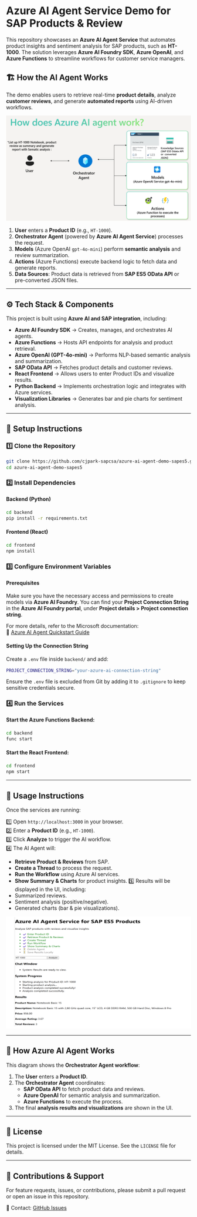 # Azure AI Agent Service Demo for SAP Products & Review

This repository showcases an **Azure AI Agent Service** that automates product insights and sentiment analysis for SAP products, such as **HT-1000**. The solution leverages **Azure AI Foundry SDK**, **Azure OpenAI**, and **Azure Functions** to streamline workflows for customer service managers.

## 🏗️ **How the AI Agent Works**
The demo enables users to retrieve real-time **product details**, analyze **customer reviews**, and generate **automated reports** using AI-driven workflows.

![How Azure AI Agent Works](assets/azureaiagent.png)

1. **User** enters a **Product ID** (e.g., `HT-1000`).
2. **Orchestrator Agent** (powered by **Azure AI Agent Service**) processes the request.
3. **Models** (Azure OpenAI `gpt-4o-mini`) perform **semantic analysis** and review summarization.
4. **Actions** (Azure Functions) execute backend logic to fetch data and generate reports.
5. **Data Sources**: Product data is retrieved from **SAP ES5 OData API** or pre-converted JSON files.

---

## ⚙️ **Tech Stack & Components**
This project is built using **Azure AI and SAP integration**, including:

- **Azure AI Foundry SDK** → Creates, manages, and orchestrates AI agents.
- **Azure Functions** → Hosts API endpoints for analysis and product retrieval.
- **Azure OpenAI (GPT-4o-mini)** → Performs NLP-based semantic analysis and summarization.
- **SAP OData API** → Fetches product details and customer reviews.
- **React Frontend** → Allows users to enter Product IDs and visualize results.
- **Python Backend** → Implements orchestration logic and integrates with Azure services.
- **Visualization Libraries** → Generates bar and pie charts for sentiment analysis.

---

## 🚀 **Setup Instructions**

### **1️⃣ Clone the Repository**
```sh
git clone https://github.com/cjpark-sapcsa/azure-ai-agent-demo-sapes5.git
cd azure-ai-agent-demo-sapes5
```

### **2️⃣ Install Dependencies**

#### Backend (Python)
```sh
cd backend
pip install -r requirements.txt
```

#### Frontend (React)
```sh
cd frontend
npm install
```

### **3️⃣ Configure Environment Variables**

#### **Prerequisites**
Make sure you have the necessary access and permissions to create models via **Azure AI Foundry**. 
You can find your **Project Connection String** in the **Azure AI Foundry portal**, under **Project details > Project connection string**.

For more details, refer to the Microsoft documentation:  
🔗 [Azure AI Agent Quickstart Guide](https://learn.microsoft.com/en-us/azure/ai-services/agents/quickstart?pivots=programming-language-python-azure)

#### **Setting Up the Connection String**
Create a `.env` file inside `backend/` and add:
```sh
PROJECT_CONNECTION_STRING="your-azure-ai-connection-string"
```
Ensure the `.env` file is excluded from Git by adding it to `.gitignore` to keep sensitive credentials secure.

### **4️⃣ Run the Services**

#### Start the Azure Functions Backend:
```sh
cd backend
func start
```

#### Start the React Frontend:
```sh
cd frontend
npm start
```

---

## 🎯 **Usage Instructions**

Once the services are running:

1️⃣ Open `http://localhost:3000` in your browser.  
2️⃣ Enter a **Product ID** (e.g., `HT-1000`).  
3️⃣ Click **Analyze** to trigger the AI workflow.  
4️⃣ The AI Agent will:
   - **Retrieve Product & Reviews** from SAP.
   - **Create a Thread** to process the request.
   - **Run the Workflow** using Azure AI services.
   - **Show Summary & Charts** for product insights.
5️⃣ Results will be displayed in the UI, including:
   - Summarized reviews.  
   - Sentiment analysis (positive/negative).  
   - Generated charts (bar & pie visualizations).  

![Azure AI Agent Usage](assets/azureaiagentusage.png)

---

## 📌 **How Azure AI Agent Works**

This diagram shows the **Orchestrator Agent workflow**:

1. The **User** enters a **Product ID**.  
2. The **Orchestrator Agent** coordinates:
   - **SAP OData API** to fetch product data and reviews.
   - **Azure OpenAI** for semantic analysis and summarization.
   - **Azure Functions** to execute the process.  
3. The final **analysis results and visualizations** are shown in the UI.  

---

## 📜 **License**
This project is licensed under the MIT License. See the `LICENSE` file for details.

---

## 💬 **Contributions & Support**
For feature requests, issues, or contributions, please submit a pull request or open an issue in this repository.

📧 Contact: [GitHub Issues](https://github.com/cjpark-sapcsa/azure-ai-agent-demo-sapes5/issues)
